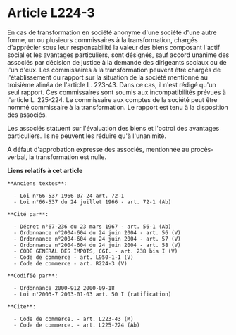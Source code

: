 # Article L224-3

En cas de transformation en société anonyme d'une société d'une autre forme, un ou plusieurs commissaires à la
transformation, chargés d'apprécier sous leur responsabilité la valeur des biens composant l'actif social et les avantages
particuliers, sont désignés, sauf accord unanime des associés par décision de justice à la demande des dirigeants sociaux ou
de l'un d'eux. Les commissaires à la transformation peuvent être chargés de l'établissement du rapport sur la situation de la
société mentionné au troisième alinéa de l'article L. 223-43. Dans ce cas, il n'est rédigé qu'un seul rapport. Ces
commissaires sont soumis aux incompatibilités prévues à l'article L. 225-224. Le commissaire aux comptes de la société peut
être nommé commissaire à la transformation. Le rapport est tenu à la disposition des associés.

Les associés statuent sur l'évaluation des biens et l'octroi des avantages particuliers. Ils ne peuvent les réduire qu'à
l'unanimité.

A défaut d'approbation expresse des associés, mentionnée au procès-verbal, la transformation est nulle.

**Liens relatifs à cet article**

	**Anciens textes**:

	  - Loi n°66-537 1966-07-24 art. 72-1
	  - Loi n°66-537 du 24 juillet 1966 - art. 72-1 (Ab)

	**Cité par**:

	  - Décret n°67-236 du 23 mars 1967 - art. 56-1 (Ab)
	  - Ordonnance n°2004-604 du 24 juin 2004 - art. 56 (V)
	  - Ordonnance n°2004-604 du 24 juin 2004 - art. 57 (V)
	  - Ordonnance n°2004-604 du 24 juin 2004 - art. 58 (V)
	  - CODE GENERAL DES IMPOTS, CGI. - art. 238 bis I (V)
	  - Code de commerce - art. L950-1-1 (V)
	  - Code de commerce - art. R224-3 (V)

	**Codifié par**:

	  - Ordonnance 2000-912 2000-09-18
	  - Loi n°2003-7 2003-01-03 art. 50 I (ratification)

	**Cite**:

	  - Code de commerce. - art. L223-43 (M)
	  - Code de commerce. - art. L225-224 (Ab)
